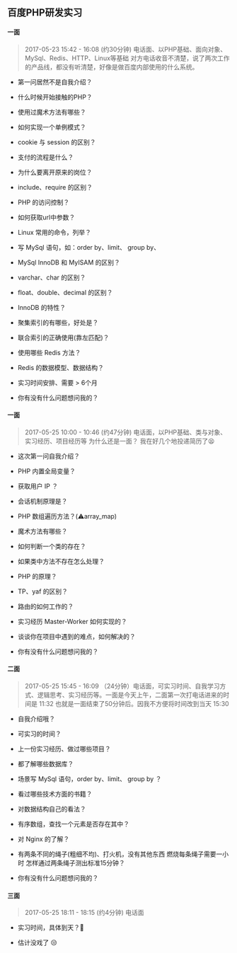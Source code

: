 ## 百度PHP研发实习


#### 一面

> 2017-05-23 15:42 - 16:08 (约30分钟) 电话面、以PHP基础、面向对象、MySql、Redis、HTTP、Linux等基础
对方电话收音不清楚，说了两次工作的产品线，都没有听清楚，好像是做百度内部使用的什么系统。


- 第一问居然不是自我介绍？

- 什么时候开始接触的PHP？

- 使用过魔术方法有哪些？

- 如何实现一个单例模式？

- cookie 与 session 的区别？

- 支付的流程是什么？

- 为什么要离开原来的岗位？

- include、require 的区别？

- PHP 的访问控制？

- 如何获取url中参数？

- Linux 常用的命令，列举？

- 写 MySql 语句，如：order by、limit、 group by、

- MySql InnoDB 和 MyISAM 的区别？

- varchar、char 的区别？

- float、double、decimal 的区别？

- InnoDB 的特性？

- 聚集索引的有哪些，好处是？

- 联合索引的正确使用(靠左匹配)？

- 使用哪些 Redis 方法？

- Redis 的数据模型、数据结构？

- 实习时间安排、需要 > 6个月

- 你有没有什么问题想问我的？




#### 一面

> 2017-05-25 10:00 - 10:46 (约47分钟) 电话面，以PHP基础、类与对象、实习经历、项目经历等
为什么还是一面？
我在好几个地投递简历了😫

- 这次第一问自我介绍？

- PHP 内置全局变量？

- 获取用户 IP ？

- 会话机制原理是？

- PHP 数组遍历方法？(⚠️array_map)

- 魔术方法有哪些？

- 如何判断一个类的存在？

- 如果类中方法不存在怎么处理？

- PHP 的原理？

- TP、yaf 的区别？

- 路由的如何工作的？

- 实习经历 Master-Worker 如何实现的？

- 谈谈你在项目中遇到的难点，如何解决的？

- 你有没有什么问题想问我的？

#### 二面

> 2017-05-25 15:45 - 16:09 （24分钟）电话面，可实习时间、自我学习方式、逻辑思考、实习经历等。一面是今天上午，二面第一次打电话进来的时间是 11:32 也就是一面结束了50分钟后。因我不方便将时间改到当天 15:30

- 自我介绍哦？

- 可实习的时间？

- 上一份实习经历、做过哪些项目？

- 都了解哪些数据库？

- 场景写 MySql 语句，order by、limit、 group by ？

- 看过哪些技术方面的书籍？

- 对数据结构自己的看法？

- 有序数组，查找一个元素是否存在其中？

- 对 Nginx 的了解？

- 有两条不同的绳子(粗细不均)、打火机，没有其他东西 燃烧每条绳子需要一小时 怎样通过两条绳子测出标准15分钟？

- 你有没有什么问题想问我的？


#### 三面

> 2017-05-25 18:11 - 18:15 (约4分钟) 电话面

- 实习时间，具体到天？😤

- 估计没戏了 😒
